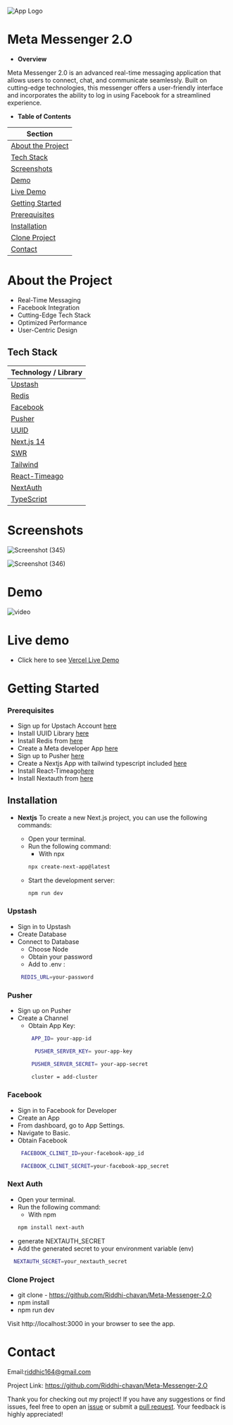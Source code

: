
![App Logo](<URL_TO_YOUR_LOGO_IMAGE>)


# Meta Messenger 2.O

* __Overview__

Meta Messenger 2.0 is an advanced real-time messaging application that allows users to connect, chat, and communicate seamlessly. Built on cutting-edge technologies, this messenger offers a user-friendly interface and incorporates the ability to log in using Facebook for a streamlined experience.



* __Table of Contents__

| Section                |
|------------------------|
| [About the Project](#about-the-project)         |
| [Tech Stack](#tech-stack) |
| [Screenshots](#screenshots)                     |
| [Demo](#demo)                                   |
| [Live Demo](#live-demo)                         |
| [Getting Started](#getting-started)             |
| [Prerequisites](#prerequisites)                 |
| [Installation](#installation)                   |
| [Clone Project](#clone-project)                 |
| [Contact](#contact)                             |


# About the Project


- Real-Time Messaging
- Facebook Integration
- Cutting-Edge Tech Stack
- Optimized Performance
- User-Centric Design


## Tech Stack

| Technology / Library   |
|-----------------------|
| [Upstash](#upstach)             |
| [Redis](#redis)                 |
| [Facebook](#facebook)            |
| [Pusher ](#pusher)               |
| [UUID](#uuid)           |
| [Next.js 14](#nextjs)          |
| [SWR](#swr)                 |
| [Tailwind ](#tailwind)             |
| [React-Timeago ](#react-timeago)        |
| [NextAuth](#next-auth)           |
| [TypeScript](#typescript)           |

# Screenshots

![Screenshot (345)](https://github.com/Riddhi-chavan/Meta-Messenger-2.O/assets/130183432/5670540b-a1ad-4ab2-877e-c1fe8d03c6c2) 

![Screenshot (346)](https://github.com/Riddhi-chavan/Meta-Messenger-2.O/assets/130183432/2e99a70c-785b-4642-bcf5-e6065899b690)

# Demo 

![ video  ](<URL_TO_YOUR_LOGO_IMAGE>)

# Live demo 

 - Click here to see  [Vercel Live Demo ](https://mediastack.com/)


# Getting Started

### Prerequisites

- Sign up for Upstach Account  [here](https://upstash.com/)
- Install UUID Library  [here](https://www.npmjs.com/package/uuid)
- Install Redis from   [here](https://github.com/redis/ioredis)
- Create a Meta developer App [here](https://developers.facebook.com/)
- Sign up to Pusher [here](https://pusher.com/)
- Create a Nextjs App with  tailwind typescript included [here](https://nextjs.org/docs/pages/api-reference/create-next-app)
- Install React-Timeago[here](https://www.npmjs.com/package/react-timeago)
- Install Nextauth from [here](https://next-auth.js.org/getting-started/example)



## Installation

* __Nextjs__ 
To create a new Next.js project, you can use the following commands:

  - Open your terminal.
  - Run the following command:
      - With npx
      ```bash
      npx create-next-app@latest
      ```
  - Start the development server: 
    ```bash
    npm run dev
    ```

### Upstash

- Sign in to Upstash
- Create Database
- Connect to Database
   - Choose Node
   -  Obtain your password
   - Add to .env : 
   ```bash
    REDIS_URL=your-password
    ```

### Pusher 
- Sign up on Pusher
- Create a Channel
    - Obtain App Key:
        ```bash
         APP_ID= your-app-id
       ```
       ```bash
         PUSHER_SERVER_KEY= your-app-key
         ```
         ```bash
          PUSHER_SERVER_SECRET= your-app-secret
         ```
        ```bash
         cluster = add-cluster
        ```

### Facebook 
-  Sign in to Facebook for Developer
- Create an App
- From dashboard, go to App Settings.
- Navigate to Basic.
- Obtain Facebook 
   ```bash
    FACEBOOK_CLINET_ID=your-facebook-app_id
  ```
  ```bash
   FACEBOOK_CLINET_SECRET=your-facebook-app_secret
  ```

### Next Auth 
 - Open your terminal.
 - Run the following command:
    - With npm 
    ```bash 
    npm install next-auth
    ```
  - generate NEXTAUTH_SECRET
   - Add the generated secret to your environment      variable (env)
   ```bash
     NEXTAUTH_SECRET=your_nextauth_secret
   ```
     
### Clone Project
  - git clone  -   https://github.com/Riddhi-chavan/Meta-Messenger-2.O
  - npm install
  - npm run dev

Visit http://localhost:3000 in your browser to see the app.


# Contact

Email:riddhic164@gmail.com

Project Link: https://github.com/Riddhi-chavan/Meta-Messenger-2.O


Thank you
for checking out my project! If you have any suggestions or find issues, feel free to open an [issue](https://github.com/Riddhi-chavan/The-Live-News/issues) or submit a [pull request](https://github.com/Riddhi-chavan/The-Live-News/pulls). Your feedback is highly appreciated!

